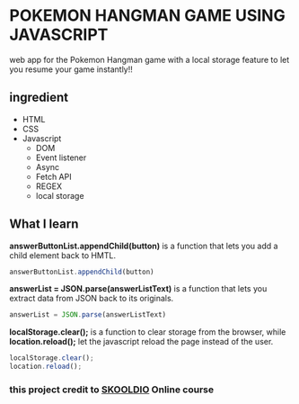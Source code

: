 # POKEMON HANGMAN GAME USING JAVASCRIPT

web app for the Pokemon Hangman game with a local storage feature to let you resume your game instantly!!

## ingredient
- HTML
- CSS
- Javascript
  - DOM
  - Event listener
  - Async
  - Fetch API
  - REGEX
  - local storage
 
## What I learn
**answerButtonList.appendChild(button)** is a function that lets you add a child element back to HMTL.
```javascript
answerButtonList.appendChild(button)
```

**answerList = JSON.parse(answerListText)** is a function that lets you extract data from JSON back to its originals.
```javascript
answerList = JSON.parse(answerListText)
```

**localStorage.clear();** is a function to clear storage from the browser, while **location.reload();** let the javascript reload the page instead of the user.
```javascript
localStorage.clear();
location.reload();
```

### this project credit to [SKOOLDIO](https://www.skooldio.com/courses/javaScript-for-web-development) Online course
